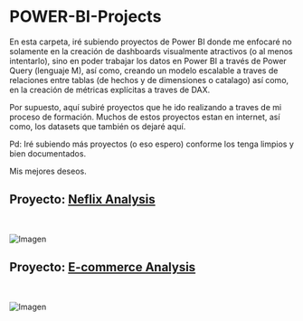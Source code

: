 # POWER-BI-Projects

En esta carpeta, iré subiendo proyectos de Power BI donde me enfocaré no solamente en la creación de dashboards visualmente atractivos (o al menos intentarlo), sino
en poder trabajar los datos en Power BI a través de Power Query (lenguaje M), así como, creando un modelo escalable a traves de relaciones entre tablas (de hechos y de
dimensiones o catalago) así como, en la creación de métricas explícitas a traves de DAX.

Por supuesto, aquí subiré proyectos que he ido realizando a traves de mi proceso de formación. Muchos de estos proyectos estan en internet, así como, los datasets que
también os dejaré aquí. 

Pd: Iré subiendo más proyectos (o eso espero) conforme los tenga limpios y bien documentados.

Mis mejores deseos.


## Proyecto: [Neflix Analysis](https://github.com/StatisticsWithJIMP/POWER-BI/tree/main/Proyecto_Netflix)
<br>

![Imagen](https://github.com/StatisticsWithJIMP/POWER-BI/blob/main/Proyecto_Netflix/NF_DB.jpg)

## Proyecto: [E-commerce Analysis](https://github.com/StatisticsWithJIMP/POWER-BI/tree/main/Proyecto_Ecommerce_Time)
<br>

![Imagen](https://github.com/StatisticsWithJIMP/POWER-BI/blob/main/Proyecto_Ecommerce/PT_WB.jpg)
